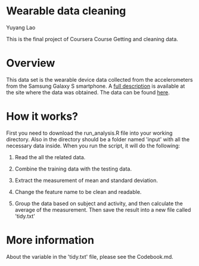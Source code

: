 # Wearable data cleaning
Yuyang Lao

This is the final project of Coursera Course Getting and cleaning data.

# Overview
This data set is the wearable device data collected from the accelerometers from the Samsung Galaxy S smartphone. A [full description](http://archive.ics.uci.edu/ml/datasets/Human+Activity+Recognition+Using+Smartphones) is available at the site where the data was obtained. The data can be found [here](https://d396qusza40orc.cloudfront.net/getdata%2Fprojectfiles%2FUCI%20HAR%20Dataset.zip).

# How it works?
First you need to download the run_analysis.R file into your working directory. Also in the directory should be a folder named 'input' with all the necessary data inside. When you run the script, it will do the following:

1. Read the all the related data.

2. Combine the training data with the testing data.

3. Extract the measurement of mean and standard deviation.

4. Change the feature name to be clean and readable.

5. Group the data based on subject and activity, and then calculate the average of the measurement. Then save the result into a new file called 'tidy.txt'

# More information
About the variable in the 'tidy.txt' file, please see the Codebook.md.
